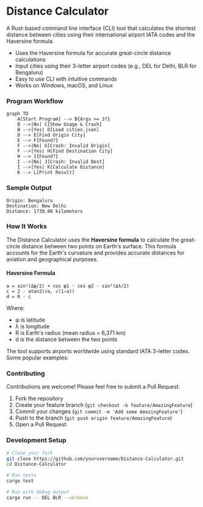 # Distance Calculator

A Rust-based command line interface (CLI) tool that calculates the shortest distance between cities using their international airport IATA codes and the Haversine formula.


- Uses the Haversine formula for accurate great-circle distance calculations
- Input cities using their 3-letter airport codes (e.g., DEL for Delhi, BLR for Bengaluru)
- Easy to use CLI with intuitive commands
- Works on Windows, macOS, and Linux

### Program Workflow

```mermaid
graph TD
    A[Start Program] --> B{Args >= 3?}
    B -->|No| C[Show Usage & Crash]
    B -->|Yes| D[Load cities.json]
    D --> E[Find Origin City]
    E --> F{Found?}
    F -->|No| G[Crash: Invalid Origin]
    F -->|Yes| H[Find Destination City]
    H --> I{Found?}
    I -->|No| J[Crash: Invalid Dest]
    I -->|Yes| K[Calculate Distance]
    K --> L[Print Result]
```

### Sample Output
```
Origin: Bengaluru
Destination: New Delhi
Distance: 1739.80 kilometers
```

### How It Works

The Distance Calculator uses the **Haversine formula** to calculate the great-circle distance between two points on Earth's surface. This formula accounts for the Earth's curvature and provides accurate distances for aviation and geographical purposes.

#### Haversine Formula

```
a = sin²(Δφ/2) + cos φ1 ⋅ cos φ2 ⋅ sin²(Δλ/2)
c = 2 ⋅ atan2(√a, √(1−a))
d = R ⋅ c
```

Where:
- φ is latitude
- λ is longitude  
- R is Earth's radius (mean radius = 6,371 km)
- d is the distance between the two points


The tool supports airports worldwide using standard IATA 3-letter codes. Some popular examples:


### Contributing

Contributions are welcome! Please feel free to submit a Pull Request.

1. Fork the repository
2. Create your feature branch (`git checkout -b feature/AmazingFeature`)
3. Commit your changes (`git commit -m 'Add some AmazingFeature'`)
4. Push to the branch (`git push origin feature/AmazingFeature`)
5. Open a Pull Request

### Development Setup

```bash
# Clone your fork
git clone https://github.com/yourusername/Distance-Calculator.git
cd Distance-Calculator

# Run tests
cargo test

# Run with debug output
cargo run -- DEL BLR --verbose
```
